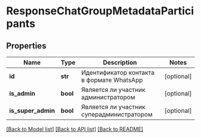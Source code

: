 # ResponseChatGroupMetadataParticipants

## Properties
Name | Type | Description | Notes
------------ | ------------- | ------------- | -------------
**id** | **str** | Идентификатор контакта в формате WhatsApp | [optional] 
**is_admin** | **bool** | Является ли участник администратором | [optional] 
**is_super_admin** | **bool** | Является ли участник суперадминистратором | [optional] 

[[Back to Model list]](../README.md#documentation-for-models) [[Back to API list]](../README.md#documentation-for-api-endpoints) [[Back to README]](../README.md)

